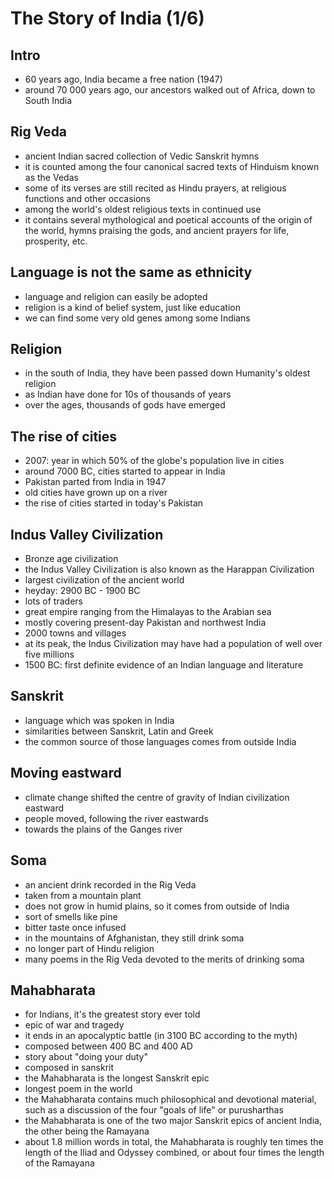 # The Story of India (1/6)

## Intro
* 60 years ago, India became a free nation (1947)
* around 70 000 years ago, our ancestors walked out of Africa, down to South India

## Rig Veda
* ancient Indian sacred collection of Vedic Sanskrit hymns
* it is counted among the four canonical sacred texts of Hinduism known as the Vedas
* some of its verses are still recited as Hindu prayers, at religious functions and other occasions 
* among the world's oldest religious texts in continued use
* it contains several mythological and poetical accounts of the origin of the world, hymns praising the gods, and ancient prayers for life, prosperity, etc.

## Language is not the same as ethnicity
* language and religion can easily be adopted
* religion is a kind of belief system, just like education
* we can find some very old genes among some Indians

## Religion
* in the south of India, they have been passed down Humanity's oldest religion
* as Indian have done for 10s of thousands of years
* over the ages, thousands of gods have emerged

## The rise of cities
* 2007: year in which 50% of the globe's population live in cities
* around 7000 BC, cities started to appear in India
* Pakistan parted from India in 1947
* old cities have grown up on a river
* the rise of cities started in today's Pakistan

## Indus Valley Civilization
* Bronze age civilization
* the Indus Valley Civilization is also known as the Harappan Civilization
* largest civilization of the ancient world
* heyday: 2900 BC - 1900 BC
* lots of traders
* great empire ranging from the Himalayas to the Arabian sea
* mostly covering present-day Pakistan and northwest India
* 2000 towns and villages
* at its peak, the Indus Civilization may have had a population of well over five millions
* 1500 BC: first definite evidence of an Indian language and literature

## Sanskrit
* language which was spoken in India
* similarities between Sanskrit, Latin and Greek
* the common source of those languages comes from outside India

## Moving eastward
* climate change shifted the centre of gravity of Indian civilization eastward
* people moved, following the river eastwards
* towards the plains of the Ganges river

## Soma
* an ancient drink recorded in the Rig Veda
* taken from a mountain plant
* does not grow in humid plains, so it comes from outside of India
* sort of smells like pine
* bitter taste once infused
* in the mountains of Afghanistan, they still drink soma
* no longer part of Hindu religion
* many poems in the Rig Veda devoted to the merits of drinking soma

## Mahabharata
* for Indians, it's the greatest story ever told
* epic of war and tragedy
* it ends in an apocalyptic battle (in 3100 BC according to the myth)
* composed between 400 BC and 400 AD
* story about "doing your duty"
* composed in sanskrit
* the Mahabharata is the longest Sanskrit epic
* longest poem in the world
* the Mahabharata contains much philosophical and devotional material, such as a discussion of the four "goals of life" or purusharthas
* the Mahabharata is one of the two major Sanskrit epics of ancient India, the other being the Ramayana
* about 1.8 million words in total, the Mahabharata is roughly ten times the length of the Iliad and Odyssey combined, or about four times the length of the Ramayana

